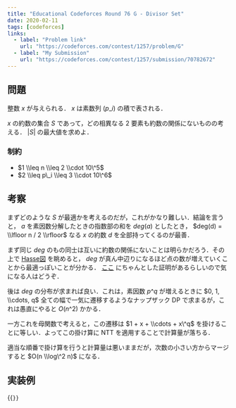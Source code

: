 ```yaml
---
title: "Educational Codeforces Round 76 G - Divisor Set"
date: 2020-02-11
tags: [codeforces]
links:
  - label: "Problem link"
    url: "https://codeforces.com/contest/1257/problem/G"
  - label: "My Submission"
    url: "https://codeforces.com/contest/1257/submission/70782672"
---
```


## 問題

整数 $x$ が与えられる． $x$ は素数列 $(p\_i)$ の積で表される．

$x$ の約数の集合 $S$ であって，どの相異なる 2 要素も約数の関係にないものの考える． $|S|$ の最大値を求めよ．

### 制約

- $1 \\leq n \\leq 2 \\cdot 10\^5$
- $2 \\leq p\_i \\leq 3 \\cdot 10\^6$

## 考察

まずどのような $S$ が最適かを考えるのだが，これがかなり難しい．結論を言うと， $a$ を素因数分解したときの指数部の和を $deg(a)$ としたとき， $deg(d) = \\lfloor n / 2 \\rfloor$ なる $x$ の約数 $d$ を全部持ってくるのが最善．

まず同じ $deg$ のもの同士は互いに約数の関係にないことは明らかだろう．その上で [Hasse図](https://ja.wikipedia.org/wiki/%E3%83%8F%E3%83%83%E3%82%BB%E5%9B%B3) を眺めると， $deg$ が真ん中辺りになるほど点の数が増えていくことから最適っぽいことが分かる． [ここ](https://pure.tue.nl/ws/files/4373475/597494.pdf) にちゃんとした証明があるらしいので気になる人はどうぞ．

後は $deg$ の分布が求まれば良い．これは，素因数 $p\^q$ が増えるときに $0, 1, \\cdots, q$ 全ての幅で一気に遷移するようなナップザック DP で求まるが，これは愚直にやると $O(n\^2)$ かかる．

一方これを母関数で考えると，この遷移は $1 + x + \\cdots + x\^q$ を掛けることに等しい．よってこの掛け算に NTT を適用することで計算量が落ちる．

適当な順番で掛け算を行うと計算量は悪いままだが，次数の小さい方からマージすると $O(n \\log\^2 n)$ になる．

## 実装例

{{<code file="0.cpp" language="cpp">}}
